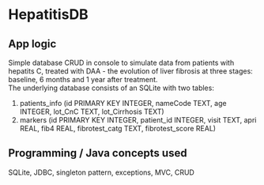 # HepatitisDB

## App logic
Simple database CRUD in console to simulate data from patients with hepatits C, treated with DAA - the evolution of liver fibrosis at three stages: baseline, 6 months and 1 year after treatment.  
The underlying database consists of an SQLite with two tables: 
  1) patients_info (id PRIMARY KEY INTEGER, nameCode TEXT, age INTEGER, lot_CnC TEXT, lot_Cirrhosis TEXT)
  2) markers (id PRIMARY KEY INTEGER, patient_id INTEGER, visit TEXT, apri REAL, fib4 REAL, fibrotest_catg TEXT, fibrotest_score REAL)

## Programming / Java concepts used
SQLite, JDBC, singleton pattern, exceptions, MVC, CRUD

